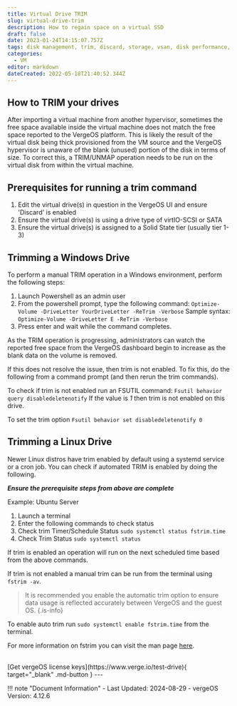 ```yaml
---
title: Virtual Drive TRIM
slug: virtual-drive-trim
description: How to regain space on a virtual SSD
draft: false
date: 2023-01-24T14:15:07.757Z
tags: disk management, trim, discard, storage, vsan, disk performance, disk
categories:
  - VM
editor: markdown
dateCreated: 2022-05-18T21:40:52.344Z
---
```


## How to TRIM your drives

After importing a virtual machine from another hypervisor, sometimes the free space available inside the virtual machine does not match the free space reported to the VergeOS platform. This is likely the result of the virtual disk being thick provisioned from the VM source and the VergeOS hypervisor is unaware of the blank (unused) portion of the disk in terms of size. To correct this, a TRIM/UNMAP operation needs to be run on the virtual disk from within the virtual machine.

## Prerequisites for running a trim command

1. Edit the virtual drive(s) in question in the VergeOS UI and ensure 'Discard' is enabled
1. Ensure the virtual drive(s) is using a drive type of virtIO-SCSI or SATA
1. Ensure the virtual drive(s) is assigned to a Solid State tier (usually tier 1-3)

## Trimming a Windows Drive
To perform a manual TRIM operation in a Windows environment, perform the following steps:

1. Launch Powershell as an admin user
1. From the powershell prompt, type the following command:
`Optimize-Volume -DriveLetter YourDriveLetter -ReTrim -Verbose`
   Sample syntax:
	 `Optimize-Volume -DriveLetter E -ReTrim -Verbose`
1. Press enter and wait while the command completes.

As the TRIM operation is progressing, administrators can watch the reported free space from the VergeOS dashboard begin to increase as the blank data on the volume is removed.

If this does not resolve the issue, then trim is not enabled. To fix this, do the following from a command prompt (and then rerun the trim commands).

To check if trim is not enabled run an FSUTIL command: 
`Fsutil behavior query disabledeletenotify`
If the value is _1_ then trim is not enabled on this drive.

To set the trim option
``` Fsutil behavior set disabledeletenotify 0 ```
<br>
## Trimming a Linux Drive
Newer Linux distros have trim enabled by default using a systemd service or a cron job. You can check if automated TRIM is enabled by doing the following.

***Ensure the prerequisite steps from above are complete***

Example: Ubuntu Server
1. Launch a terminal
1. Enter the following commands to check status
1. Check trim Timer/Schedule Status
``` sudo systemctl status fstrim.time ```
1. Check Trim Status
``` sudo systemctl status ```

If trim is enabled an operation will run on the next scheduled time based from the above commands.

If trim is not enabled a manual trim can be run from the terminal using ``` fstrim -av ```.

> It is recommended you enable the automatic trim option to ensure data usage is reflected accurately between VergeOS and the guest OS.
{.is-info}


To enable auto trim run ``` sudo systemctl enable fstrim.time ``` from the terminal.

For more information on fstrim you can visit the man page [here](https://man7.org/linux/man-pages/man8/fstrim.8.html).

<br>
[Get vergeOS license keys](https://www.verge.io/test-drive){ target="_blank" .md-button }
---

!!! note "Document Information"
    - Last Updated: 2024-08-29
    - vergeOS Version: 4.12.6
